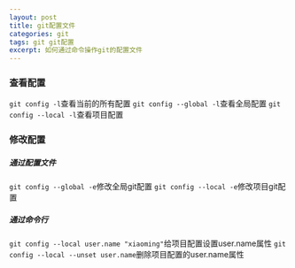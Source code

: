 ```yaml
---
layout: post
title: git配置文件
categories: git
tags: git git配置
excerpt: 如何通过命令操作git的配置文件
---
```


### 查看配置

`git config -l`查看当前的所有配置
`git config --global -l`查看全局配置
`git config --local -l`查看项目配置

### 修改配置
##### 通过配置文件
`git config --global -e`修改全局git配置
`git config --local -e`修改项目git配置

##### 通过命令行
`git config --local user.name "xiaoming"`给项目配置设置user.name属性
`git config --local --unset user.name`删除项目配置的user.name属性





